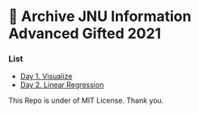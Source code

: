 # :floppy_disk: Archive JNU Information Advanced Gifted 2021

### List

- [Day 1. Visualize](https://github.com/RedoC-github/Gifted-Information-2021/tree/master/Day%201)
- [Day 2. Linear Regression](https://github.com/RedoC-github/Gifted-Information-2021/tree/master/Day%202)

This Repo is under of MIT License. Thank you.
